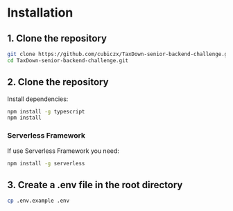 # Installation

## 1. Clone the repository

```bash
git clone https://github.com/cubiczx/TaxDown-senior-backend-challenge.git
cd TaxDown-senior-backend-challenge.git
```

## 2. Clone the repository

Install dependencies:

```bash
npm install -g typescript
npm install
```

### Serverless Framework

If use Serverless Framework you need:

```bash
npm install -g serverless
```

## 3. Create a .env file in the root directory

```bash
cp .env.example .env
```
